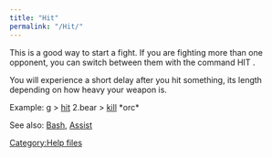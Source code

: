 ```yaml
---
title: "Hit"
permalink: "/Hit/"
---
```


This is a good way to start a fight. If you are fighting more than one
opponent, you can switch between them with the command HIT <victim>.

You will experience a short delay after you hit something, its length
depending on how heavy your weapon is.

Example: <nowiki>g \> [hit](hit "wikilink") 2.bear \>
[kill](kill "wikilink") \*orc\*

</pre>

See also: [Bash](Bash "wikilink"), [Assist](Assist "wikilink")

[Category:Help files](Category:Help_files "wikilink")